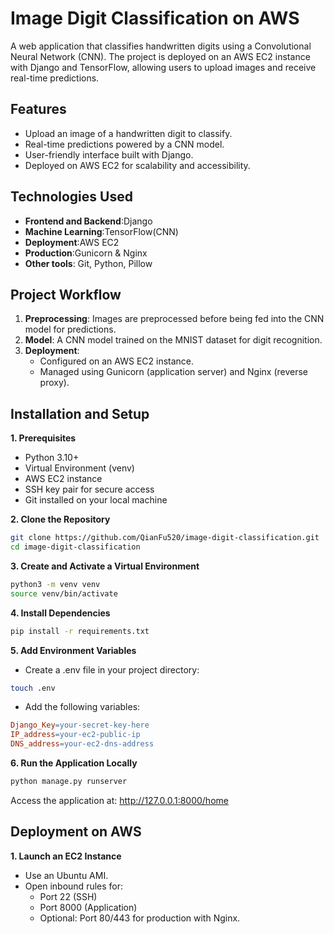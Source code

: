# Image Digit Classification on AWS
A web application that classifies handwritten digits using a Convolutional Neural Network (CNN). The project is deployed on an AWS EC2 instance with Django and TensorFlow, allowing users to upload images and receive real-time predictions.
## Features
- Upload an image of a handwritten digit to classify.
- Real-time predictions powered by a CNN model.
- User-friendly interface built with Django.
- Deployed on AWS EC2 for scalability and accessibility.
## Technologies Used
- **Frontend and Backend**:Django
- **Machine Learning**:TensorFlow(CNN)
- **Deployment**:AWS EC2
- **Production**:Gunicorn & Nginx
- **Other tools**: Git, Python, Pillow
## Project Workflow
1. **Preprocessing**: Images are preprocessed before being fed into the CNN model for predictions.
2. **Model**: A CNN model trained on the MNIST dataset for digit recognition.
3. **Deployment**:
      - Configured on an AWS EC2 instance.
      - Managed using Gunicorn (application server) and Nginx (reverse proxy).
## Installation and Setup
**1. Prerequisites**
- Python 3.10+
- Virtual Environment (venv)
- AWS EC2 instance
- SSH key pair for secure access
- Git installed on your local machine
  
**2. Clone the Repository**
  ```bash
 git clone https://github.com/QianFu520/image-digit-classification.git
 cd image-digit-classification
```

**3. Create and Activate a Virtual Environment**
```bash
python3 -m venv venv
source venv/bin/activate
```

**4. Install Dependencies**
```bash
pip install -r requirements.txt
```

**5. Add Environment Variables**
- Create a .env file in your project directory:
```bash
touch .env
```
- Add the following variables:
```makefile
Django_Key=your-secret-key-here
IP_address=your-ec2-public-ip
DNS_address=your-ec2-dns-address
```

**6. Run the Application Locally**
```bash
python manage.py runserver
```

Access the application at: http://127.0.0.1:8000/home

## Deployment on AWS
**1. Launch an EC2 Instance**

- Use an Ubuntu AMI.
- Open inbound rules for:
   - Port 22 (SSH)
   - Port 8000 (Application)
   - Optional: Port 80/443 for production with Nginx.

















